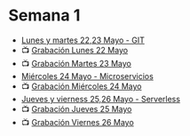 # Semana 1
- [Lunes y martes 22,23 Mayo - GIT](https://drive.google.com/file/d/1HnXZ6FgOQtTnxyfxTAH-G4Nm5tFGUFI8/view?usp=sharing)
- 📺 [Grabación Lunes 22 Mayo](https://drive.google.com/file/d/1zey1I1IYGvK9eAG3rZpt4W6VOQT3oziO/view?usp=share_link)
- 📺 [Grabación Martes 23 Mayo](https://drive.google.com/file/d/1qcCJaMumGty9pQe4YtZgVQL9BSPrjClC/view?usp=share_link)
- [Miércoles 24 Mayo - Microservicios](https://drive.google.com/file/d/16MbP8wUmHxrbw4IpdEQOJi277XrK4T0o/view?usp=sharing)
- 📺 [Grabación Miércoles 24 Mayo](https://drive.google.com/file/d/1KNfvJbeBImmMjO4prJ0T39_qqSdQpLp3/view?usp=share_link)
- [Jueves y vierness 25,26 Mayo - Serverless](https://drive.google.com/file/d/1KNfvJbeBImmMjO4prJ0T39_qqSdQpLp3/view?usp=share_link)
- 📺 [Grabación Jueves 25 Mayo]()
- 📺 [Grabación Viernes 26 Mayo]()


